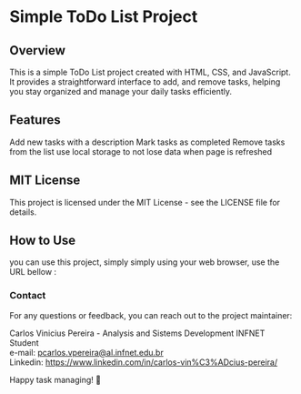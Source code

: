 # Simple ToDo List Project
## Overview
This is a simple ToDo List project created with HTML, CSS, and JavaScript. It provides a straightforward interface to add, and remove tasks, helping you stay organized and manage your daily tasks efficiently.

## Features
Add new tasks with a description
Mark tasks as completed
Remove tasks from the list
use local storage to not lose data when page is refreshed

## MIT License
This project is licensed under the MIT License - see the LICENSE file for details.
## How to Use
you can use this project, simply simply using your web browser, use the URL bellow :<br>


### Contact
For any questions or feedback, you can reach out to the project maintainer:<br>

Carlos Vinicius Pereira - Analysis and Sistems Development INFNET Student<br>
e-mail: pcarlos.vpereira@al.infnet.edu.br<br>
Linkedin: https://www.linkedin.com/in/carlos-vin%C3%ADcius-pereira/


Happy task managing! 🚀
